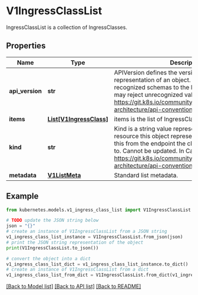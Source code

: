 # V1IngressClassList

IngressClassList is a collection of IngressClasses.

## Properties

Name | Type | Description | Notes
------------ | ------------- | ------------- | -------------
**api_version** | **str** | APIVersion defines the versioned schema of this representation of an object. Servers should convert recognized schemas to the latest internal value, and may reject unrecognized values. More info: https://git.k8s.io/community/contributors/devel/sig-architecture/api-conventions.md#resources | [optional] 
**items** | [**List[V1IngressClass]**](V1IngressClass.md) | items is the list of IngressClasses. | 
**kind** | **str** | Kind is a string value representing the REST resource this object represents. Servers may infer this from the endpoint the client submits requests to. Cannot be updated. In CamelCase. More info: https://git.k8s.io/community/contributors/devel/sig-architecture/api-conventions.md#types-kinds | [optional] 
**metadata** | [**V1ListMeta**](V1ListMeta.md) | Standard list metadata. | [optional] 

## Example

```python
from kubernetes.models.v1_ingress_class_list import V1IngressClassList

# TODO update the JSON string below
json = "{}"
# create an instance of V1IngressClassList from a JSON string
v1_ingress_class_list_instance = V1IngressClassList.from_json(json)
# print the JSON string representation of the object
print(V1IngressClassList.to_json())

# convert the object into a dict
v1_ingress_class_list_dict = v1_ingress_class_list_instance.to_dict()
# create an instance of V1IngressClassList from a dict
v1_ingress_class_list_from_dict = V1IngressClassList.from_dict(v1_ingress_class_list_dict)
```
[[Back to Model list]](../README.md#documentation-for-models) [[Back to API list]](../README.md#documentation-for-api-endpoints) [[Back to README]](../README.md)


